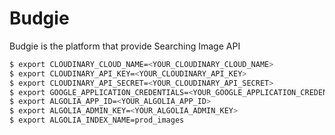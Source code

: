 # Budgie
Budgie is the platform that provide Searching Image API

```bash
$ export CLOUDINARY_CLOUD_NAME=<YOUR_CLOUDINARY_CLOUD_NAME>
$ export CLOUDINARY_API_KEY=<YOUR_CLOUDINARY_API_KEY>
$ export CLOUDINARY_API_SECRET=<YOUR_CLOUDINARY_API_SECRET>
$ export GOOGLE_APPLICATION_CREDENTIALS=<YOUR_GOOGLE_APPLICATION_CREDENTIALS> 
$ export ALGOLIA_APP_ID=<YOUR_ALGOLIA_APP_ID>
$ export ALGOLIA_ADMIN_KEY=<YOUR_ALGOLIA_ADMIN_KEY>
$ export ALGOLIA_INDEX_NAME=prod_images
```